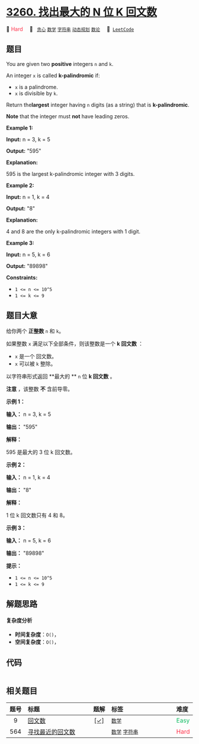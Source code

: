 # [3260. 找出最大的 N 位 K 回文数](https://leetcode.com/problems/find-the-largest-palindrome-divisible-by-k)

🔴 <font color=#ff334b>Hard</font>&emsp; 🔖&ensp; [`贪心`](/outline/tag/greedy.md) [`数学`](/outline/tag/math.md) [`字符串`](/outline/tag/string.md) [`动态规划`](/outline/tag/dynamic-programming.md) [`数论`](/outline/tag/number-theory.md)&emsp; 🔗&ensp;[`LeetCode`](https://leetcode.com/problems/find-the-largest-palindrome-divisible-by-k)

## 题目

You are given two **positive** integers `n` and `k`.

An integer `x` is called **k-palindromic** if:

  * `x` is a palindrome.
  * `x` is divisible by `k`.

Return the**largest** integer having `n` digits (as a string) that is
**k-palindromic**.

**Note** that the integer must **not** have leading zeros.



**Example 1:**

**Input:** n = 3, k = 5

**Output:** "595"

**Explanation:**

595 is the largest k-palindromic integer with 3 digits.

**Example 2:**

**Input:** n = 1, k = 4

**Output:** "8"

**Explanation:**

4 and 8 are the only k-palindromic integers with 1 digit.

**Example 3:**

**Input:** n = 5, k = 6

**Output:** "89898"



**Constraints:**

  * `1 <= n <= 10^5`
  * `1 <= k <= 9`


## 题目大意

给你两个 **正整数** `n` 和 `k`。

如果整数 `x` 满足以下全部条件，则该整数是一个 **k 回文数** ：

  * `x` 是一个 回文数。
  * `x` 可以被 `k` 整除。

以字符串形式返回 **最大的  ** `n` 位 **k 回文数** 。

**注意** ，该整数 **不** 含前导零。



**示例 1：**

**输入：** n = 3, k = 5

**输出：** "595"

**解释：**

595 是最大的 3 位 k 回文数。

**示例 2：**

**输入：** n = 1, k = 4

**输出：** "8"

**解释：**

1 位 k 回文数只有 4 和 8。

**示例 3：**

**输入：** n = 5, k = 6

**输出：** "89898"



**提示：**

  * `1 <= n <= 10^5`
  * `1 <= k <= 9`


## 解题思路

#### 复杂度分析

- **时间复杂度**：`O()`，
- **空间复杂度**：`O()`，

## 代码

```javascript

```

## 相关题目

<!-- prettier-ignore -->
| 题号 | 标题 | 题解 | 标签 | 难度 |
| :------: | :------ | :------: | :------ | :------ |
| 9 | [回文数](https://leetcode.com/problems/palindrome-number) | [[✓]](/problem/0009.md) |  [`数学`](/outline/tag/math.md) | <font color=#15bd66>Easy</font> |
| 564 | [寻找最近的回文数](https://leetcode.com/problems/find-the-closest-palindrome) |  |  [`数学`](/outline/tag/math.md) [`字符串`](/outline/tag/string.md) | <font color=#ff334b>Hard</font> |

<style>
.blue {
    background-color: #096dd9;
    padding: 0.25rem 0.5rem;
    margin: 0;
    font-size: 0.85em;
    border-radius: 3px;
    color: white;
    font-weight: 500;
}
table th:first-of-type { width: 10%; }
table th:nth-of-type(2) { width: 35%; }
table th:nth-of-type(3) { width: 10%; }
table th:nth-of-type(4) { width: 35%; }
table th:nth-of-type(5) { width: 10%; }
</style>
